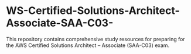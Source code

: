 # WS-Certified-Solutions-Architect-Associate-SAA-C03-
This repository contains comprehensive study resources for preparing for the AWS Certified Solutions Architect – Associate (SAA-C03) exam.
